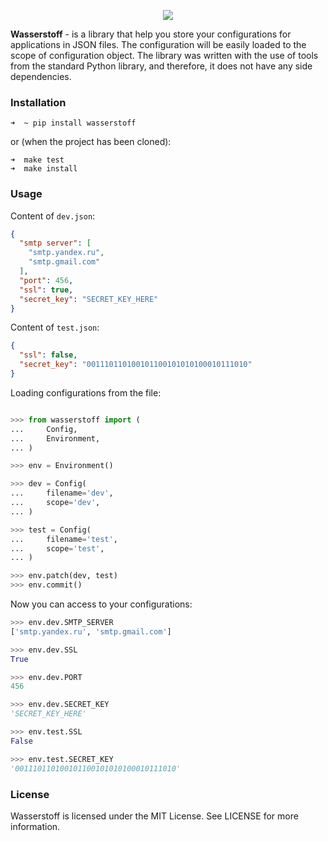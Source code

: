 <a href="https://github.com/lk-geimfari/wasserstoff/">
    <p align="center">
      <img src="https://raw.githubusercontent.com/lk-geimfari/wasserstoff/master/media/wasserstoff_large.png">
    </p>
</a>

**Wasserstoff** - is a library that help you store your configurations for applications in JSON files. The configuration will be easily loaded to the scope of configuration object. The library was written with the use of tools from the standard Python library, and therefore, it does not have any side dependencies.


### Installation
```
➜  ~ pip install wasserstoff
```
or (when the project has been cloned):
```
➜  make test
➜  make install
```

### Usage

Content of `dev.json`:

```json
{
  "smtp server": [
	"smtp.yandex.ru",
	"smtp.gmail.com"
  ],
  "port": 456,
  "ssl": true,
  "secret_key": "SECRET_KEY_HERE"
}
```

Content of `test.json`: 

```json
{
  "ssl": false,
  "secret_key": "001110110100101100101010100010111010"
}
```


Loading configurations from the file:

```python

>>> from wasserstoff import (
...     Config,
...     Environment,
... )

>>> env = Environment()

>>> dev = Config(
...     filename='dev',
...     scope='dev',
... )

>>> test = Config(
...     filename='test',
...     scope='test',
... )

>>> env.patch(dev, test)
>>> env.commit()
```

Now you can access to your configurations:

```python
>>> env.dev.SMTP_SERVER
['smtp.yandex.ru', 'smtp.gmail.com']

>>> env.dev.SSL
True

>>> env.dev.PORT
456

>>> env.dev.SECRET_KEY
'SECRET_KEY_HERE'

>>> env.test.SSL
False

>>> env.test.SECRET_KEY
'001110110100101100101010100010111010'
```

### License
Wasserstoff is licensed under the MIT License. See LICENSE for more information. 
